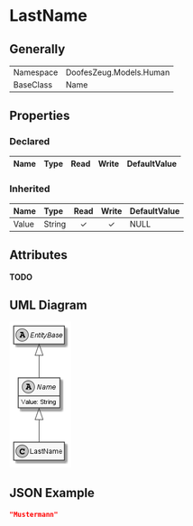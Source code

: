﻿# LastName

## Generally

|||
|:-|:-|
|Namespace|DoofesZeug.Models.Human|
|BaseClass|Name|

## Properties

### Declared

|Name|Type|Read|Write|DefaultValue|
|:---|:---|:--:|:---:|:-----------|

### Inherited

|Name|Type|Read|Write|DefaultValue|
|:---|:---|:--:|:---:|:-----------|
|Value|String|&#x2713;|&#x2713;|NULL|

## Attributes

**TODO**

## UML Diagram

![LastName.png](./LastName.png "LastName")

## JSON Example

```json
"Mustermann"
```

